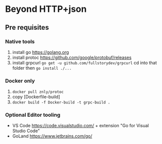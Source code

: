 # Beyond HTTP+json

## Pre requisites

### Native tools

1. install go https://golang.org
1. install protoc https://github.com/google/protobuf/releases
1. install grpcurl `go get -u github.com/fullstorydev/grpcurl` cd into that folder then `go install ./...`

### Docker only

1. `docker pull znly/protoc`
1. copy [Dockerfile-build]
1. `docker build -f Docker-build -t grpc-build .`

### Optional Editor tooling

- VS Code https://code.visualstudio.com/ + extension "Go for Visual Studio Code"
- GoLand https://www.jetbrains.com/go/
